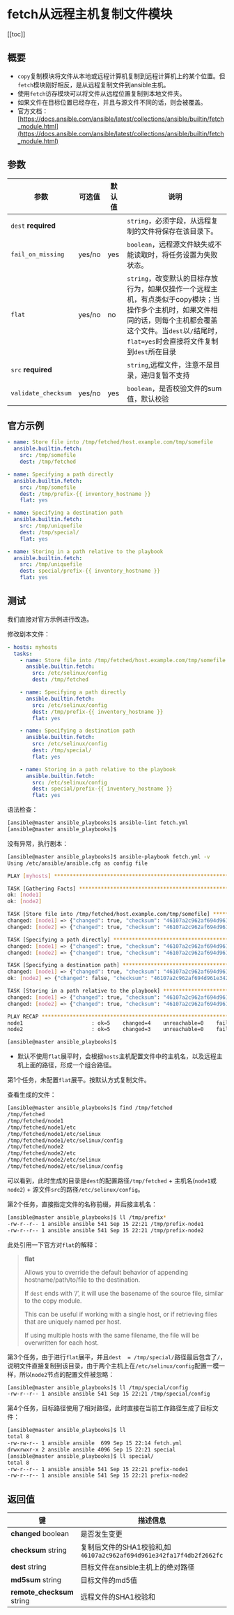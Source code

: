 # fetch从远程主机复制文件模块

[[toc]]


## 概要

- `copy`复制模块将文件从本地或远程计算机复制到远程计算机上的某个位置。但`fetch`模块刚好相反，是从远程复制文件到ansible主机。
- 使用`fetch`访存模块可以将文件从远程位置复制到本地文件夹。
- 如果文件在目标位置已经存在，并且与源文件不同的话，则会被覆盖。
- 官方文档：[https://docs.ansible.com/ansible/latest/collections/ansible/builtin/fetch_module.html](https://docs.ansible.com/ansible/latest/collections/ansible/builtin/fetch_module.html)

## 参数

| 参数                     | 可选值 | 默认值 | 说明                                                         |
| ------------------------ | ------ | ------ | ------------------------------------------------------------ |
| `dest`      **required** |        |        | `string`，必须字段，从远程复制的文件将保存在该目录下。       |
| `fail_on_missing`                 | yes/no | yes     | `boolean`，远程源文件缺失或不能读取时，将任务设置为失败状态。 |
| `flat`               |  yes/no      | no       | `string`，改变默认的目标存放行为，如果仅操作一个远程主机，有点类似于copy模块；当操作多个主机时，如果文件相同的话，则每个主机都会覆盖这个文件。当`dest`以`/`结尾时，`flat=yes`时会直接将文件复制到`dest`所在目录 |
| `src`      **required** |        |        | `string`,远程文件，注意不是目录，递归复暂不支持 |
| `validate_checksum`                 | yes/no | yes     | `boolean`，是否校验文件的sum值，默认校验 |

## 官方示例

```yaml
- name: Store file into /tmp/fetched/host.example.com/tmp/somefile
  ansible.builtin.fetch:
    src: /tmp/somefile
    dest: /tmp/fetched

- name: Specifying a path directly
  ansible.builtin.fetch:
    src: /tmp/somefile
    dest: /tmp/prefix-{{ inventory_hostname }}
    flat: yes

- name: Specifying a destination path
  ansible.builtin.fetch:
    src: /tmp/uniquefile
    dest: /tmp/special/
    flat: yes

- name: Storing in a path relative to the playbook
  ansible.builtin.fetch:
    src: /tmp/uniquefile
    dest: special/prefix-{{ inventory_hostname }}
    flat: yes
```

## 测试

我们直接对官方示例进行改造。

修改剧本文件：

```yaml
- hosts: myhosts
  tasks:
    - name: Store file into /tmp/fetched/host.example.com/tmp/somefile
      ansible.builtin.fetch:
        src: /etc/selinux/config
        dest: /tmp/fetched

    - name: Specifying a path directly
      ansible.builtin.fetch:
        src: /etc/selinux/config
        dest: /tmp/prefix-{{ inventory_hostname }}
        flat: yes

    - name: Specifying a destination path
      ansible.builtin.fetch:
        src: /etc/selinux/config
        dest: /tmp/special/
        flat: yes

    - name: Storing in a path relative to the playbook
      ansible.builtin.fetch:
        src: /etc/selinux/config
        dest: special/prefix-{{ inventory_hostname }}
        flat: yes

```

语法检查：

```sh
[ansible@master ansible_playbooks]$ ansible-lint fetch.yml
[ansible@master ansible_playbooks]$
```

没有异常，执行剧本：

```sh
[ansible@master ansible_playbooks]$ ansible-playbook fetch.yml -v
Using /etc/ansible/ansible.cfg as config file

PLAY [myhosts] *********************************************************************************************************

TASK [Gathering Facts] *************************************************************************************************
ok: [node1]
ok: [node2]

TASK [Store file into /tmp/fetched/host.example.com/tmp/somefile] ******************************************************
changed: [node1] => {"changed": true, "checksum": "46107a2c962af694d961e342fa17f4db2f2662fc", "dest": "/tmp/fetched/node1/etc/selinux/config", "md5sum": "34f4a7bb4ddd0d73016072466ce8350f", "remote_checksum": "46107a2c962af694d961e342fa17f4db2f2662fc", "remote_md5sum": null}
changed: [node2] => {"changed": true, "checksum": "46107a2c962af694d961e342fa17f4db2f2662fc", "dest": "/tmp/fetched/node2/etc/selinux/config", "md5sum": "34f4a7bb4ddd0d73016072466ce8350f", "remote_checksum": "46107a2c962af694d961e342fa17f4db2f2662fc", "remote_md5sum": null}

TASK [Specifying a path directly] **************************************************************************************
changed: [node1] => {"changed": true, "checksum": "46107a2c962af694d961e342fa17f4db2f2662fc", "dest": "/tmp/prefix-node1", "md5sum": "34f4a7bb4ddd0d73016072466ce8350f", "remote_checksum": "46107a2c962af694d961e342fa17f4db2f2662fc", "remote_md5sum": null}
changed: [node2] => {"changed": true, "checksum": "46107a2c962af694d961e342fa17f4db2f2662fc", "dest": "/tmp/prefix-node2", "md5sum": "34f4a7bb4ddd0d73016072466ce8350f", "remote_checksum": "46107a2c962af694d961e342fa17f4db2f2662fc", "remote_md5sum": null}

TASK [Specifying a destination path] ***********************************************************************************
changed: [node1] => {"changed": true, "checksum": "46107a2c962af694d961e342fa17f4db2f2662fc", "dest": "/tmp/special/config", "md5sum": "34f4a7bb4ddd0d73016072466ce8350f", "remote_checksum": "46107a2c962af694d961e342fa17f4db2f2662fc", "remote_md5sum": null}
ok: [node2] => {"changed": false, "checksum": "46107a2c962af694d961e342fa17f4db2f2662fc", "dest": "/tmp/special/config", "file": "/etc/selinux/config", "md5sum": "34f4a7bb4ddd0d73016072466ce8350f"}

TASK [Storing in a path relative to the playbook] **********************************************************************
changed: [node1] => {"changed": true, "checksum": "46107a2c962af694d961e342fa17f4db2f2662fc", "dest": "/home/ansible/ansible_playbooks/special/prefix-node1", "md5sum": "34f4a7bb4ddd0d73016072466ce8350f", "remote_checksum": "46107a2c962af694d961e342fa17f4db2f2662fc", "remote_md5sum": null}
changed: [node2] => {"changed": true, "checksum": "46107a2c962af694d961e342fa17f4db2f2662fc", "dest": "/home/ansible/ansible_playbooks/special/prefix-node2", "md5sum": "34f4a7bb4ddd0d73016072466ce8350f", "remote_checksum": "46107a2c962af694d961e342fa17f4db2f2662fc", "remote_md5sum": null}

PLAY RECAP *************************************************************************************************************
node1                      : ok=5    changed=4    unreachable=0    failed=0    skipped=0    rescued=0    ignored=0
node2                      : ok=5    changed=3    unreachable=0    failed=0    skipped=0    rescued=0    ignored=0

[ansible@master ansible_playbooks]$
```

- 默认不使用`flat`展平时，会根据`hosts`主机配置文件中的主机名，以及远程主机上面的路径，形成一个组合路径。



第1个任务，未配置`flat`展平。按默认方式复制文件。

查看生成的文件：

```sh
[ansible@master ansible_playbooks]$ find /tmp/fetched
/tmp/fetched
/tmp/fetched/node1
/tmp/fetched/node1/etc
/tmp/fetched/node1/etc/selinux
/tmp/fetched/node1/etc/selinux/config
/tmp/fetched/node2
/tmp/fetched/node2/etc
/tmp/fetched/node2/etc/selinux
/tmp/fetched/node2/etc/selinux/config
```

可以看到，此时生成的目录是`dest`的配置路径`/tmp/fetched` + 主机名(`node1`或`node2`) + 源文件`src`的路径`/etc/selinux/config`。



第2个任务，直接指定文件的名称前缀，并后接主机名：

```sh
[ansible@master ansible_playbooks]$ ll /tmp/prefix*
-rw-r--r-- 1 ansible ansible 541 Sep 15 22:21 /tmp/prefix-node1
-rw-r--r-- 1 ansible ansible 541 Sep 15 22:21 /tmp/prefix-node2
```



此处引用一下官方对`flat`的解释：

>**flat**
>
>Allows you to override the default behavior of appending hostname/path/to/file to the destination.
>
>If `dest` ends with ‘/’, it will use the basename of the source file, similar to the copy module.
>
>This can be useful if working with a single host, or if retrieving files that are uniquely named per host.
>
>If using multiple hosts with the same filename, the file will be overwritten for each host.

第3个任务，由于进行`flat`展平，并且`dest  = /tmp/special/`路径最后包含了`/`，说明文件直接复制到该目录，由于两个主机上在`/etc/selinux/config`配置一模一样，所以`node2`节点的配置文件被忽略：

```sh
[ansible@master ansible_playbooks]$ ll /tmp/special/config
-rw-r--r-- 1 ansible ansible 541 Sep 15 22:21 /tmp/special/config
```



第4个任务，目标路径使用了相对路径，此时直接在当前工作路径生成了目标文件：

```sh
[ansible@master ansible_playbooks]$ ll
total 8
-rw-rw-r-- 1 ansible ansible  699 Sep 15 22:14 fetch.yml
drwxrwxr-x 2 ansible ansible 4096 Sep 15 22:21 special
[ansible@master ansible_playbooks]$ ll special/
total 8
-rw-r--r-- 1 ansible ansible 541 Sep 15 22:21 prefix-node1
-rw-r--r-- 1 ansible ansible 541 Sep 15 22:21 prefix-node2
```






## 返回值

| 键                                                           | 描述信息                                                     |
| ------------------------------------------------------------ | ------------------------------------------------------------ |
| **changed**                                             boolean | 是否发生变更                                                 |
| **checksum**                                       string    | 复制后文件的SHA1校验和,如`46107a2c962af694d961e342fa17f4db2f2662fc` |
| **dest**                                                          string | 目标文件在ansible主机上的绝对路径                            |
| **md5sum**                                                  string | 目标文件的md5值                                              |
| **remote_checksum**                               string     | 远程文件的SHA1校验和                                         |

